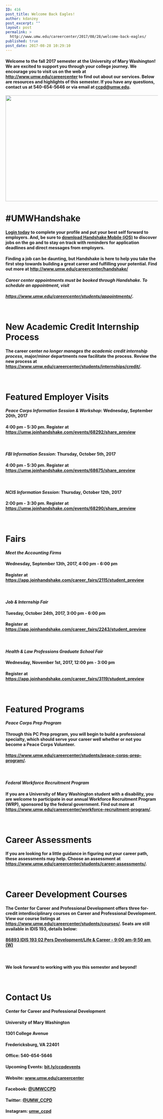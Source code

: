 ```yaml
---
ID: 416
post_title: Welcome Back Eagles!
author: kdanzey
post_excerpt: ""
layout: post
permalink: >
  http://www.umw.edu/careercenter/2017/08/28/welcome-back-eagles/
published: true
post_date: 2017-08-28 10:29:10
---
```

<h4><span class="wysiwyg-color-black">Welcome to the fall 2017 semester at the University of Mary Washington! We are excited to support you through your college journey. We encourage you to visit us on the web at </span><a href="http://www.umw.edu/careercenter"><span class="wysiwyg-color-black wysiwyg-color-navy wysiwyg-color-blue"><b>http://www.umw.edu/careercenter</b></span></a><span class="wysiwyg-color-black"> to find out about our services. Below are resources and highlights of this semester. If you have any questions, contact us at 540-654-5646 or via email at </span><a><span class="wysiwyg-color-black wysiwyg-color-blue"><b><u>ccpd@umw.edu</u></b>.</span></a></h4>
<div>
<div class="wysiwyg-text-align-left"><img class="" src="https://s3.amazonaws.com/handshake.production/app/public/assets/user_images/381968/original/rsz_11rsz_1handshake_1080p_display22.png?1503709319" width="559" height="349" /></div>
<div></div>
</div>
<h1><span class="wysiwyg-color-navy"><b>#UMWHandshake</b></span></h1>
<h4><a href="http://www.umw.edu/careercenter/handshake/"><b>Login today</b></a><b> </b>to complete your profile and put your best self forward to employers. And, be sure to <b><u><a href="https://itunes.apple.com/us/app/handshake-jobs-careers/id1220620171?mt=8">download Handshake Mobile (iOS)</a></u> </b>to discover jobs on the go and to stay on track with reminders for application deadlines and direct messages from employers.</h4>
<h4>Finding a job can be daunting, but Handshake is here to help you take the first step towards building a great career and fulfilling your potential. Find out more at <b><a href="http://www.umw.edu/careercenter/handshake/">http://www.umw.edu/careercenter/handshake/</a></b><b> </b></h4>
<h4><i><b><span class="wysiwyg-color-red">Career center appointments must be booked through Handshake</span>. To schedule an appointment, visit </b></i></h4>
<h4><i><a href="https://www.umw.edu/careercenter/students/appointments/"><b>https://www.umw.edu/careercenter/students/appointments/</b></a></i><b>. </b></h4>
&nbsp;
<h1><b><span class="wysiwyg-color-navy">New Academic Credit Internship Process</span></b></h1>
<h4>The career center <b><i><span class="wysiwyg-color-red">no longer manages the academic credit internship process,</span></i></b> major/minor departments now facilitate the process. Review the new process at<b> <a href="https://www.umw.edu/careercenter/students/internships/credit/">https://www.umw.edu/careercenter/students/internships/credit/</a>.  </b></h4>
&nbsp;
<h1><span class="wysiwyg-color-navy"><b>Featured Employer Visits</b></span></h1>
<h4><b><i>Peace Corps Information Session &amp; Workshop</i></b>: Wednesday, September 20th, 2017</h4>
<h4>4:00 pm - 5:30 pm. Register at <b><a href="https://umw.joinhandshake.com/events/68292/share_preview">https://umw.joinhandshake.com/events/68292/share_preview</a></b></h4>
&nbsp;
<h4><b><i>FBI Information Session</i></b>: Thursday, October 5th, 2017</h4>
<h4>4:00 pm - 5:30 pm. Register at <b><a href="https://umw.joinhandshake.com/events/68675/share_preview">https://umw.joinhandshake.com/events/68675/share_preview</a></b></h4>
&nbsp;
<h4><b><i>NCIS Information Session</i></b>: Thursday, October 12th, 2017</h4>
<h4>2:00 pm - 3:30 pm. Register at <b><a href="https://umw.joinhandshake.com/events/68290/share_preview">https://umw.joinhandshake.com/events/68290/share_preview</a></b></h4>
&nbsp;
<h1><span class="wysiwyg-color-navy"><b>Fairs</b></span></h1>
<h4><b><i>Meet the Accounting Firms</i></b></h4>
<h4>Wednesday, September 13th, 2017, 4:00 pm - 6:00 pm</h4>
<h4>Register at <b><a href="https://app.joinhandshake.com/career_fairs/2115/student_preview">https://app.joinhandshake.com/career_fairs/2115/student_preview</a></b></h4>
&nbsp;
<h4><b><i>Job &amp; Internship Fair</i></b></h4>
<h4>Tuesday, October 24th, 2017, 3:00 pm - 6:00 pm</h4>
<h4>Register at <b><a href="https://app.joinhandshake.com/career_fairs/2243/student_preview">https://app.joinhandshake.com/career_fairs/2243/student_preview</a></b></h4>
&nbsp;
<h4><b><i>Health &amp; Law Professions Graduate School Fair</i></b></h4>
<h4>Wednesday, November 1st, 2017, 12:00 pm - 3:00 pm</h4>
<h4>Register at <b><a href="https://app.joinhandshake.com/career_fairs/3119/student_preview">https://app.joinhandshake.com/career_fairs/3119/student_preview</a></b></h4>
&nbsp;
<h1><span class="wysiwyg-color-navy"><b>Featured Programs
</b></span></h1>
<h4><i><b>Peace Corps Prep Program</b></i></h4>
<h4>Through this PC Prep program, you will begin to build a professional specialty, which should serve your career well whether or not you become a Peace Corps Volunteer.</h4>
<h4><b><a href="https://www.umw.edu/careercenter/students/peace-corps-prep-program/">https://www.umw.edu/careercenter/students/peace-corps-prep-program/</a>.</b></h4>
<h4></h4>
&nbsp;
<h4><b><i>Federal Workforce Recruitment Program </i></b></h4>
<h4>If you are a University of Mary Washington student with a disability, you are welcome to participate in our annual Workforce Recruitment Program (WRP), sponsored by the federal government. Find out more at <b><a href="https://www.umw.edu/careercenter/workforce-recruitment-program/">https://www.umw.edu/careercenter/workforce-recruitment-program/</a>. </b></h4>
&nbsp;
<h1><span class="wysiwyg-color-navy"><b>Career Assessments</b></span></h1>
<h4>If you are looking for a little guidance in figuring out your career path, these assessments may help. Choose an assessment at<b> </b><b><a href="https://www.umw.edu/careercenter/students/career-assessments/">https://www.umw.edu/careercenter/students/career-assessments/</a>.</b></h4>
&nbsp;
<h1><span class="wysiwyg-color-navy"><b>Career Development Courses </b></span></h1>
<h4>The Center for Career and Professional Development offers three for-credit interdisciplinary courses on Career and Professional Development. View our course listings at   <b><a href="https://www.umw.edu/careercenter/students/courses/">https://www.umw.edu/careercenter/students/courses/</a>.</b> Seats are still available in IDIS 193, details below:</h4>
<h4><a href="https://banner.umw.edu/prod/bwckctlg.p_disp_listcrse?term_in=201708&amp;subj_in=IDIS&amp;crse_in=193&amp;schd_in=&amp;crn_in=86893" target="_blank" rel="noopener">86893 IDIS 193 02 Pers Development/Life &amp; Career - 9:00 am-9:50 am  (W)</a></h4>
&nbsp;
<h4>We look forward to working with you this semester and beyond!</h4>
&nbsp;
<h1><span class="wysiwyg-color-navy"><b>Contact Us
</b></span></h1>
<h4>Center for Career and Professional Development</h4>
<h4><b><span class="wysiwyg-color-navy">University of Mary Washington </span></b></h4>
<h4>1301 College Avenue</h4>
<h4>Fredericksburg, VA 22401</h4>
<h4>Office: 540-654-5646</h4>
<h4>Upcoming Events: <a href="http://bit.ly/ccpdevents">bit.ly/ccpdevents</a></h4>
<h4>Website: <a href="http://www.umw.edu/careercenter">www.umw.edu/careercenter</a></h4>
<h4>Facebook: <a href="https://www.facebook.com/UMWCCPD/">@UMWCCPD</a></h4>
<h4>Twitter: <a href="https://twitter.com/UMW_CCPD">@UMW_CCPD</a></h4>
<h4>Instagram: <a href="https://www.instagram.com/umw_ccpd/">umw_ccpd</a></h4>